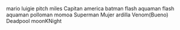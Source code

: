mario
luigie
pitch
miles
Capitan america
batman
flash
aquaman
flash
aquaman
polloman
momoa
Superman
Mujer ardilla
Venom(Bueno)
Deadpool
moonKNight